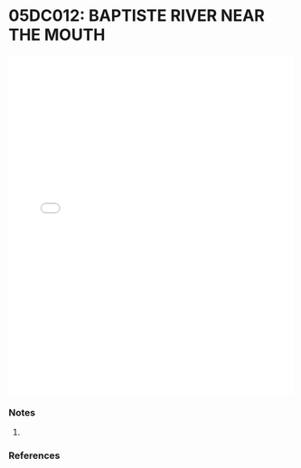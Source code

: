 # 05DC012: BAPTISTE RIVER NEAR THE MOUTH

<iframe src="/_static/stations/05DC012_fdc.html" width="100%" height="600" frameborder="0"></iframe>

### Notes
1. 

### References


